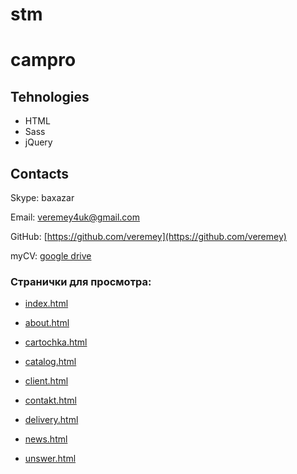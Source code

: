 # stm

# campro

## Tehnologies

* HTML
* Sass
* jQuery

## Contacts

Skype: baxazar

Email: [veremey4uk@gmail.com](mailto:veremey4uk@gmail.com)

GitHub: [https://github.com/veremey](https://github.com/veremey)

myCV:  [google drive](https://drive.google.com/open?id=1TK9mt61RCe0p68Jt_lBX8pRnAtXPieYcpJr0OF9VwT0)


### Странички для просмотра:

* [index.html](http://veremey.github.io/stm/)

* [about.html](http://veremey.github.io/stm/about.html)

* [cartochka.html](http://veremey.github.io/stm/cartochka.html)

* [catalog.html](http://veremey.github.io/stm/catalog.html)

* [client.html](http://veremey.github.io/stm/client.html)

* [contakt.html](http://veremey.github.io/stm/contakt.html)

* [delivery.html](http://veremey.github.io/stm/delivery.html)

* [news.html](http://veremey.github.io/stm/news.html)

* [unswer.html](http://veremey.github.io/stm/unswer.html)


